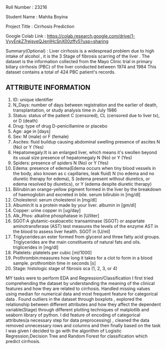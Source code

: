 Roll Number       :   23216

Student Name      :  Mahita Boyina

Project Title     :   Cirrhosis Prediction

Google Colab Link : https://colab.research.google.com/drive/1-VyyEnkZ7rejsyeQJenIHcSnX00zffv5?usp=sharing 

Summary(Optional) : Liver cirrhosis is a widespread problem due to high intake of alcohol , it is the 3 Stage of fibrosis 
scarring of the liver . The dataset is the information collected from the Mayo Clinic
trial in primary biliary cirrhosis (PBC) of the liver conducted between 1974 and 1984
This dataset contains a total of 424 PBC patient's records.

## ATTRIBUTE INFORMATION ##
1) ID: unique identifier
2) N_Days: number of days between registration and the earlier of death, transplantation, or study analysis time in July 1986
3) Status: status of the patient C (censored), CL (censored due to liver tx), or D (death)
4) Drug: type of drug D-penicillamine or placebo
5) Age: age in [days]
6) Sex: M (male) or F (female)
7) Ascites: fluid buildup causing abdominal swelling
 presence of ascites N (No) or Y (Yes)
9) Hepatomegaly:It is an enlarged liver, which means it's swollen beyond its usual size
   presence of hepatomegaly N (No) or Y (Yes)
11) Spiders: presence of spiders N (No) or Y (Yes)
12) Edema: presence of edema(Edema occurs when tiny blood vessels in the body, also known as c 
    capillaries, leak fluid)
    N (no edema and no diuretic therapy for edema), S (edema present 
    without diuretics, or edema resolved by diuretics),
    or Y (edema despite diuretic therapy)
13) Bilirubin:an orange-yellow pigment formed in the liver by the breakdown of haemoglobin and 
    excreted in bile.
    serum bilirubin in [mg/dl]
15) Cholesterol: serum cholesterol in [mg/dl]
16) Albumin:It is a protein made by your liver.
    albumin in [gm/dl]
18) Copper: urine copper in [ug/day]
19) Alk_Phos: alkaline phosphatase in [U/liter]
20) SGOT:A glutamic-oxaloacetic transaminase (SGOT) or aspartate aminotransferase (AST) test 
    measures the levels of the enzyme AST in the blood to assess liver health.
  SGOT in [U/ml]
22) Triglycerides:an ester formed from glycerol and three fatty acid groups. Triglycerides are 
    the main constituents of natural fats and oils.
     triglicerides in [mg/dl]
24) Platelets: platelets per cubic [ml/1000]
25) Prothrombin:measures how long it takes for a clot to form in a blood sample. 
    prothrombin time in seconds [s]
27) Stage: histologic stage of fibrosis sca (1, 2, 3, or 4)

MY tasks were to perform EDA and Regression/Classification
I first tried comprehending the dataset by understanding the meaning of the clinical features and how they are related to cirrhosis. Handled missing values using median for 
numerical data and most frequent feature for categorical data . Found outliers in the dataset through boxplots , explored the relationship between different attributes and how they affect the 
dependent variable(Stage) through different plotting techniques of matplotlib and seaborn library of python.
I did feature of encoding of categorical attributes(a necessary step for data preprocessing) , cleaned the data removed unnecessary rows and columns and then finally based on the
task I was given I decided to go with the algorithm of Logistic Regression,Decision Tree and Random Forest for classification which predict cirrhosis.
